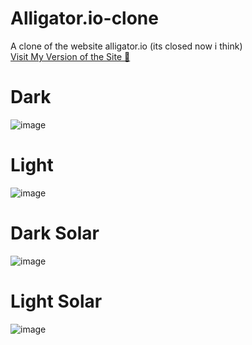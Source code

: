 # Alligator.io-clone
A clone of the website alligator.io (its closed now i think) <br>
<a href="http://ali.quat.live">Visit My Version of the Site 🚀</a>
# Dark
![image](https://user-images.githubusercontent.com/86482196/211175074-8a06fc3a-b92b-4b96-be69-5f449fbef530.png)

# Light
![image](https://user-images.githubusercontent.com/86482196/211175115-334b2b6e-7b16-4d25-b1b3-3f4094483902.png)

# Dark Solar
![image](https://user-images.githubusercontent.com/86482196/211175122-6a6a07fb-8c77-453b-967b-d42660642613.png)

# Light Solar 
![image](https://user-images.githubusercontent.com/86482196/211175130-f805290f-26ef-42cc-9b2b-1a496cf3d635.png)
